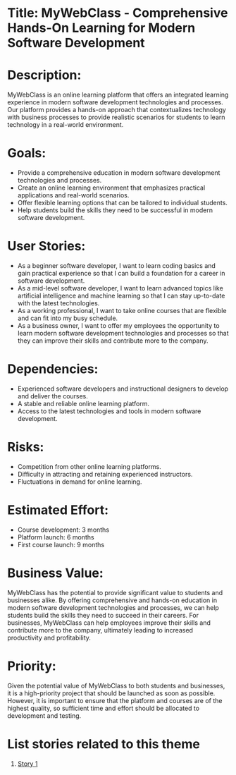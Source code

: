 # Title: MyWebClass - Comprehensive Hands-On Learning for Modern Software Development

# Description:
MyWebClass is an online learning platform that offers an integrated learning experience in modern software development technologies and processes. Our platform provides a hands-on approach that contextualizes technology with business processes to provide realistic scenarios for students to learn technology in a real-world environment.

# Goals:

* Provide a comprehensive education in modern software development technologies and processes.
* Create an online learning environment that emphasizes practical applications and real-world scenarios.
* Offer flexible learning options that can be tailored to individual students.
* Help students build the skills they need to be successful in modern software development.
# User Stories:

* As a beginner software developer, I want to learn coding basics and gain practical experience so that I can build a foundation for a career in software development.
* As a mid-level software developer, I want to learn advanced topics like artificial intelligence and machine learning so that I can stay up-to-date with the latest technologies.
* As a working professional, I want to take online courses that are flexible and can fit into my busy schedule.
* As a business owner, I want to offer my employees the opportunity to learn modern software development technologies and processes so that they can improve their skills and contribute more to the company.
# Dependencies:

* Experienced software developers and instructional designers to develop and deliver the courses.
* A stable and reliable online learning platform.
* Access to the latest technologies and tools in modern software development.
# Risks:

* Competition from other online learning platforms.
* Difficulty in attracting and retaining experienced instructors.
* Fluctuations in demand for online learning.
# Estimated Effort:

* Course development: 3 months
* Platform launch: 6 months
* First course launch: 9 months
# Business Value:
MyWebClass has the potential to provide significant value to students and businesses alike. By offering comprehensive and hands-on education in modern software development technologies and processes, we can help students build the skills they need to succeed in their careers. For businesses, MyWebClass can help employees improve their skills and contribute more to the company, ultimately leading to increased productivity and profitability.

# Priority:
Given the potential value of MyWebClass to both students and businesses, it is a high-priority project that should be launched as soon as possible. However, it is important to ensure that the platform and courses are of the highest quality, so sufficient time and effort should be allocated to development and testing.

# List stories related to this theme
1. [Story 1](documentation/templates/theme/initiatives/epics/stories/story_template.md)

